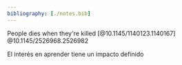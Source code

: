 ```yaml
---
bibliography: [./notes.bib]
---
```


People dies when they're killed [@10.1145/1140123.1140167] @10.1145/2526968.2526982

El interés en aprender tiene un impacto definido 